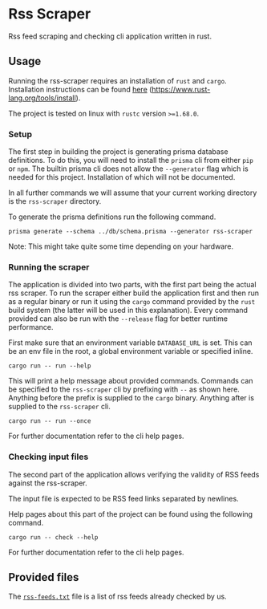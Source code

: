 # Rss Scraper

Rss feed scraping and checking cli application written in rust.

## Usage

Running the rss-scraper requires an installation of `rust` and `cargo`.
Installation instructions can be found
[here](https://www.rust-lang.org/tools/install "rust installation")
(https://www.rust-lang.org/tools/install).

The project is tested on linux with `rustc` version `>=1.68.0`.

### Setup

The first step in building the project is generating prisma database
definitions. To do this, you will need to install the `prisma` cli from either
`pip` or `npm`. The builtin prisma cli does not allow the `--generator` flag
which is needed for this project. Installation of which will not be documented.

In all further commands we will assume that your current working directory is
the `rss-scraper` directory.

To generate the prisma definitions run the following command.

```shell
prisma generate --schema ../db/schema.prisma --generator rss-scraper
```

Note: This might take quite some time depending on your hardware.

### Running the scraper

The application is divided into two parts, with the first part being the actual
rss scraper. To run the scraper either build the application first and then run
as a regular binary or run it using the `cargo` command provided by the `rust`
build system (the latter will be used in this explanation). Every command
provided can also be run with the `--release` flag for better runtime
performance.

First make sure that an environment variable `DATABASE_URL` is set. This can be
an env file in the root, a global environment variable or specified inline.

```shell
cargo run -- run --help
```

This will print a help message about provided commands. Commands can be
specified to the `rss-scraper` cli by prefixing with `--` as shown here.
Anything before the prefix is supplied to the `cargo` binary. Anything after is
supplied to the `rss-scraper` cli.

```shell
cargo run -- run --once
```

For further documentation refer to the cli help pages.

### Checking input files

The second part of the application allows verifying the validity of RSS feeds
against the rss-scraper.

The input file is expected to be RSS feed links separated by newlines.

Help pages about this part of the project can be found using the following
command.

```shell
cargo run -- check --help
```

For further documentation refer to the cli help pages.

## Provided files

The [`rss-feeds.txt`](./rss-feeds.txt) file is a list of rss feeds already
checked by us.
